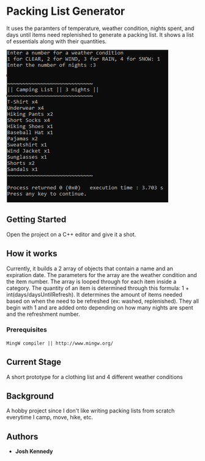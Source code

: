 # Packing List Generator

It uses the paramters of temperature, weather condition, nights spent, and days until items need replenished to generate a packing list. It shows a list of essentials along with their quantities.

![alt text](https://github.com/joshjke/PackingListGenerator/blob/master/CampingListScreen.PNG)

## Getting Started

Open the project on a C++ editor and give it a shot.

## How it works

Currently, it builds a 2 array of objects that contain a name and an expiration date. The parameters for the array are the weather condition and the item number. The array is looped through for each item inside a category. The quantity of an item is determined through this formula: 
1 + int(days/daysUntilRefresh). It determines the amount of items needed based on when the need to be refreshed (ex: washed, replenished). They all begin with 1 and are added onto depending on how many nights are spent and the refreshment number.

### Prerequisites
```
MingW compiler || http://www.mingw.org/
```
## Current Stage
A short prototype for a clothing list and 4 different weather conditions

## Background
A hobby project since I don't like writing packing lists from scratch everytime I camp, move, hike, etc. 

## Authors

* **Josh Kennedy** 
